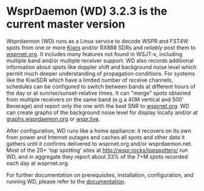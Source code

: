 # WsprDaemon (WD) 3.2.3 is the current master version

Wsprdaemon (WD) runs as a Linux service to decode WSPR and FST4W spots from one or more [Kiwis](http://kiwisdr.com) and/or RX888 SDRs and *reliably* post them to [wsprnet.org](http://wsprnet.org).  It includes many features not found in WSJT-x, including multiple band and/or multiple receiver support.  WD also records additional information about spots like doppler shift and background noise level which permit much deeper understanding of propagation conditions.  For systems like the KiwiSDR which have a limited number of receive channels, schedules can be configured to switch between bands at different hours of the day or at sunrise/sunset-relative times. It can "merge" spots obtained from multiple receivers on the same band (e.g a 40M vertical and 500' Beverage) and report only the one with the best SNR to [wsprnet.org](http://wsprnet.org).  WD can create graphs of the background noise level for display locally and/or at [graphs.wsprdaemon.org](http://graphs.wsprdaemon.org) or [wspr.live](http://wspr.live/gui/). 

After configuration, WD runs like a home appliance: it recovers on its own from power and Internet outages and caches all spots and other data it gathers until it confirms delivered to wsprnet.org and/or wsprdaemon.net.  Most of the 20+ 'top spotting' sites at http://wspr.rocks/topspotters/ run WD, and in aggregate they report about 33% of the 7+M spots recorded each day at wsprnet.org. 

For further documentation on prerequisites, installation, configuration, and running WD, please refer to the [documentation](https://wsprdaemon.readthedocs.io/en/3.3.1/).